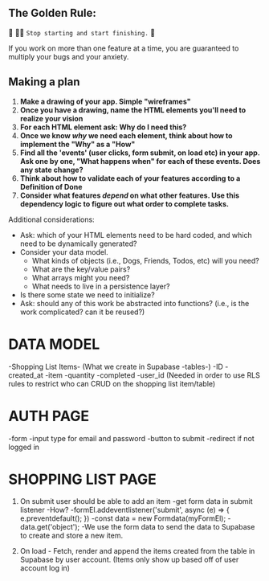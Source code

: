 ## The Golden Rule:

🦸 🦸‍♂️ `Stop starting and start finishing.` 🏁

If you work on more than one feature at a time, you are guaranteed to multiply your bugs and your anxiety.

## Making a plan

1. **Make a drawing of your app. Simple "wireframes"**
1. **Once you have a drawing, name the HTML elements you'll need to realize your vision**
1. **For each HTML element ask: Why do I need this?**
1. **Once we know _why_ we need each element, think about how to implement the "Why" as a "How"**
1. **Find all the 'events' (user clicks, form submit, on load etc) in your app. Ask one by one, "What happens when" for each of these events. Does any state change?**
1. **Think about how to validate each of your features according to a Definition of Done**
1. **Consider what features _depend_ on what other features. Use this dependency logic to figure out what order to complete tasks.**

Additional considerations:

-   Ask: which of your HTML elements need to be hard coded, and which need to be dynamically generated?
-   Consider your data model.
    -   What kinds of objects (i.e., Dogs, Friends, Todos, etc) will you need?
    -   What are the key/value pairs?
    -   What arrays might you need?
    -   What needs to live in a persistence layer?
-   Is there some state we need to initialize?
-   Ask: should any of this work be abstracted into functions? (i.e., is the work complicated? can it be reused?)

# DATA MODEL

-Shopping List Items- (What we create in Supabase -tables-)
-ID
-created_at
-item
-quantity
-completed
-user_id (Needed in order to use RLS rules to restrict who can CRUD on the shopping list item/table)

# AUTH PAGE

-form
-input type for email and password
-button to submit
-redirect if not logged in

# SHOPPING LIST PAGE

1. On submit user should be able to add an item
   -get form data in submit listener
   -How?
   -formEl.addeventlistener('submit', async (e) => {
   e.preventdefault();
   })
   -const data = new Formdata(myFormEl);
   -data.get('object');
   -We use the form data to send the data to Supabase to create and store a new item.

2. On load - Fetch, render and append the items created from the table in Supabase by user account. (Items only show up based off of user account log in)
